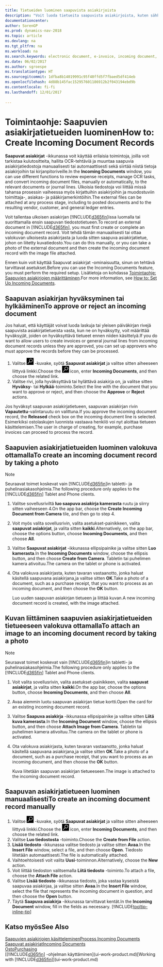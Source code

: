 ```yaml
---
title: Tietueiden luominen saapuvista asiakirjoista
description: "Voit luoda tietueita saapuvista asiakirjoista, kuten sähköisistä laskuista, ja hallita OCR-tehtäviä, sähköistä kaupankäyntiä ja asiakirjojen vaihtopalvelua."
documentationcenter: 
author: SorenGP
ms.prod: dynamics-nav-2018
ms.topic: article
ms.devlang: na
ms.tgt_pltfrm: na
ms.workload: na
ms.search.keywords: electronic document, e-invoice, incoming document, OCR, ecommerce, document exchange, import invoice
ms.date: 06/02/2017
ms.author: sgroespe
ms.translationtype: HT
ms.sourcegitcommit: 1dfba8b14019991c95f40ffd5f7fbaed5df414eb
ms.openlocfilehash: 4d88b145fac152957601186912b2f043194ebd9b
ms.contentlocale: fi-fi
ms.lasthandoff: 12/01/2017

---
```

# <a name="how-to-create-incoming-document-records"></a><span data-ttu-id="d341f-103">Toimintaohje: Saapuvien asiakirjatietueiden luominen</span><span class="sxs-lookup"><span data-stu-id="d341f-103">How to: Create Incoming Document Records</span></span>
<span data-ttu-id="d341f-104">**Saapuvat asiakirjat** -ikkunassa voit käyttää erilaisia toimintoja, joilla voit tarkistaa kulutositteita, hallita OCR-tehtäviä ja muuntaa saapuvia asiakirjatiedostoja manuaalisesti tai automaattisesti sekä siirtää niistä tietoja asiakirjoihin tai kirjanpitoriveille.</span><span class="sxs-lookup"><span data-stu-id="d341f-104">In the **Incoming Documents** window, you can use different functions to review expense receipts, manage OCR tasks, and convert incoming document files, manually or automatically, to the relevant documents or journal lines.</span></span> <span data-ttu-id="d341f-105">Ulkoisia tiedostoja voi liittää missä tahansa prosessin vaiheessa myös kirjattuihin asiakirjoihin ja muodostuviin toimittaja-, asiakas- ja pääkirjamerkintöihin.</span><span class="sxs-lookup"><span data-stu-id="d341f-105">The external files can be attached at any process stage, including to posted documents and to the resulting vendor, customer, and general ledger entries.</span></span>

<span data-ttu-id="d341f-106">Voit tallentaa ulkoisen asiakirjan [!INCLUDE[d365fin](includes/d365fin_md.md)]issa luomalla tai suorittamalla ensin saapuvan tiedostotietueen.</span><span class="sxs-lookup"><span data-stu-id="d341f-106">To record an external document in [!INCLUDE[d365fin](includes/d365fin_md.md)], you must first create or complete an incoming document record.</span></span> <span data-ttu-id="d341f-107">Voit tehdä tämän manuaalisesti tai ottaa valokuvan ulkoisesta asiakirjasta ja luoda sitten saapuva asiakirjatietue, johon on liitetty kuvatiedosto.</span><span class="sxs-lookup"><span data-stu-id="d341f-107">You can do this manually, or you can take a photo of the external document and then create the incoming document record with the image file attached.</span></span>

<span data-ttu-id="d341f-108">Ennen kuin voit käyttää Saapuvat asiakirjat -ominaisuutta, sinun on tehtävä tarvittavat asetukset.</span><span class="sxs-lookup"><span data-stu-id="d341f-108">Before you can use the Incoming Documents feature, you must perform the required setup.</span></span> <span data-ttu-id="d341f-109">Lisätietoja on kohdassa [Toimintaohje: Saapuvien asiakirjojen määrittäminen](across-how-setup-income-documents.md).</span><span class="sxs-lookup"><span data-stu-id="d341f-109">For more information, see [How to: Set Up Incoming Documents](across-how-setup-income-documents.md).</span></span>

## <a name="to-approve-or-reject-an-incoming-document"></a><span data-ttu-id="d341f-110">Saapuvan asiakirjan hyväksyminen tai hylkääminen</span><span class="sxs-lookup"><span data-stu-id="d341f-110">To approve or reject an incoming document</span></span>
<span data-ttu-id="d341f-111">Jos haluat, että käyttäjät voivat luoda laskuja tai yleisen päiväkirjan rivejä saapuvista asiakirjatietueista vasta, kun ne on hyväksytty, voit määrittää hyväksyjät, joiden on hyväksyttävä tietueet ennen niiden käsittelyä.</span><span class="sxs-lookup"><span data-stu-id="d341f-111">If you do want to allow users to create invoices or general journal lines from incoming document records unless they are approved, you can set up approvers who must approve the records before they can be processed.</span></span>

1. <span data-ttu-id="d341f-112">Valitse ![Etsi sivu tai raportti](media/ui-search/search_small.png "Etsi sivu tai raportti -kuvake") -kuvake, syötä **Saapuvat asiakirjat** ja valitse sitten aiheeseen liittyvä linkki.</span><span class="sxs-lookup"><span data-stu-id="d341f-112">Choose the ![Search for Page or Report](media/ui-search/search_small.png "Search for Page or Report icon") icon, enter **Incoming Documents**, and then choose the related link.</span></span>
2. <span data-ttu-id="d341f-113">Valitse rivi, jolla hyväksyttävä tai hylättävä asiakirja on, ja valitse sitten **Hyväksy**- tai **Hylkää**-toiminto.</span><span class="sxs-lookup"><span data-stu-id="d341f-113">Select the line with the document that you want to approve or reject, and then choose the **Approve** or **Reject** actions.</span></span>

<span data-ttu-id="d341f-114">Jos hyväksyt saapuvan asiakirjatietueen, saapuvan asiakirjan rivin **Vapautettu**-valintaruutu on valittuna.</span><span class="sxs-lookup"><span data-stu-id="d341f-114">If you approve the incoming document record, the **Released** check box on the incoming document line is selected.</span></span> <span data-ttu-id="d341f-115">Esimerkiksi ostolaskujen luonnista vastaava henkilö voi nyt aloittaa tietueen käsittelemisen.</span><span class="sxs-lookup"><span data-stu-id="d341f-115">The user in charge of creating, for example, purchase invoices can proceed to process the record.</span></span>

## <a name="to-create-an-incoming-document-record-by-taking-a-photo"></a><span data-ttu-id="d341f-116">Saapuvien asiakirjatietueiden luominen valokuva ottamalla</span><span class="sxs-lookup"><span data-stu-id="d341f-116">To create an incoming document record by taking a photo</span></span>
> [!NOTE]  
>   <span data-ttu-id="d341f-117">Seuraavat toimet koskevat vain [!INCLUDE[d365fin](includes/d365fin_md.md)]in tabletti- ja puhelinasiakasohjelmia.</span><span class="sxs-lookup"><span data-stu-id="d341f-117">The following procedure only applies to the [!INCLUDE[d365fin](includes/d365fin_md.md)] Tablet and Phone clients.</span></span>

1. <span data-ttu-id="d341f-118">Valitse sovellusriviltä **luo saapuva asiakirja kamerasta** ruutu ja siirry sitten vaiheeseen 4.</span><span class="sxs-lookup"><span data-stu-id="d341f-118">On the app bar, choose the **Create Incoming Document from Camera** tile, and then go to step 4.</span></span>
2. <span data-ttu-id="d341f-119">Voit myös valita sovellusrivin, valita asetukset-painikkeen, valita **saapuvat asiakirjat**, ja valita sitten **kaikki**.</span><span class="sxs-lookup"><span data-stu-id="d341f-119">Alternatively, on the app bar, choose the options button, choose **Incoming Documents**, and then choose **All**.</span></span>
3. <span data-ttu-id="d341f-120">Valitse **Saapuvat asiakirjat** -ikkunassa ellipsipainike ja valitse sitten **Luo kamerasta**.</span><span class="sxs-lookup"><span data-stu-id="d341f-120">In the **Incoming Documents** window, choose the ellipsis button, and then choose **Create from Camera**.</span></span> <span data-ttu-id="d341f-121">Tabletin tai puhelimen kamera ativoituu.</span><span class="sxs-lookup"><span data-stu-id="d341f-121">The camera on the tablet or phone is activated.</span></span>
4. <span data-ttu-id="d341f-122">Ota valokuva asiakirjasta, kuten tavaran vastaanotto, jonka haluat käsitellä saapuvana asiakirjana,ja valitse sitten **OK**.</span><span class="sxs-lookup"><span data-stu-id="d341f-122">Take a photo of a document, such as a purchase receipt, that you want to process as an incoming document, and then choose the **OK** button.</span></span>

    <span data-ttu-id="d341f-123">Luo uuden saapuvan asiakirjan tietueen ja liittää kuvan.</span><span class="sxs-lookup"><span data-stu-id="d341f-123">A new incoming document record is created, with the image attached.</span></span>

## <a name="to-attach-an-image-to-an-incoming-document-record-by-taking-a-photo"></a><span data-ttu-id="d341f-124">Kuvan liittäminen saapuvien asiakirjatietueiden tietueeseen valokuva ottamalla</span><span class="sxs-lookup"><span data-stu-id="d341f-124">To attach an image to an incoming document record by taking a photo</span></span>
> [!NOTE]  
>   <span data-ttu-id="d341f-125">Seuraavat toimet koskevat vain [!INCLUDE[d365fin](includes/d365fin_md.md)]in tabletti- ja puhelinasiakasohjelmia.</span><span class="sxs-lookup"><span data-stu-id="d341f-125">The following procedure only applies to the [!INCLUDE[d365fin](includes/d365fin_md.md)] Tablet and Phone clients.</span></span>

1. <span data-ttu-id="d341f-126">Voit valita sovellusrivin, valita asetukset-painikkeen, valita **saapuvat asiakirjat**, ja valita sitten **kaikki**.</span><span class="sxs-lookup"><span data-stu-id="d341f-126">On the app bar, choose the options button, choose **Incoming Documents**, and then choose **All**.</span></span>
2. <span data-ttu-id="d341f-127">Avaa aiemmin luotu saapuvan asiakirjan tietue kortti.</span><span class="sxs-lookup"><span data-stu-id="d341f-127">Open the card for an existing incoming document record.</span></span>
3. <span data-ttu-id="d341f-128">Valitse **Saapuva asiakirja** -ikkunassa ellipsipainike ja valitse sitten **Liitä kuva kamerasta**.</span><span class="sxs-lookup"><span data-stu-id="d341f-128">In the **Incoming Document** window, choose the ellipsis button, and then choose **Attach Image from Camera**.</span></span> <span data-ttu-id="d341f-129">Tabletin tai puhelimen kamera ativoituu.</span><span class="sxs-lookup"><span data-stu-id="d341f-129">The camera on the tablet or phone is activated.</span></span>
4. <span data-ttu-id="d341f-130">Ota valokuva asiakirjasta, kuten tavaran vastaanotto, jonka haluat käsitellä saapuvana asiakirjana,ja valitse sitten **OK**.</span><span class="sxs-lookup"><span data-stu-id="d341f-130">Take a photo of a document, such as a purchase receipt, that you want to process as an incoming document, and then choose the **OK** button.</span></span>

    <span data-ttu-id="d341f-131">Kuva liitetään saapuvan asiakirjan tietueeseen.</span><span class="sxs-lookup"><span data-stu-id="d341f-131">The image is attached to the incoming document record.</span></span>

## <a name="to-create-an-incoming-document-record-manually"></a><span data-ttu-id="d341f-132">Saapuvan asiakirjatietueen luominen manuaalisesti</span><span class="sxs-lookup"><span data-stu-id="d341f-132">To create an incoming document record manually</span></span>
1. <span data-ttu-id="d341f-133">Valitse ![Etsi sivu tai raportti](media/ui-search/search_small.png "Etsi sivu tai raportti -kuvake") -kuvake, syötä **Saapuvat asiakirjat** ja valitse sitten aiheeseen liittyvä linkki.</span><span class="sxs-lookup"><span data-stu-id="d341f-133">Choose the ![Search for Page or Report](media/ui-search/search_small.png "Search for Page or Report icon") icon, enter **Incoming Documents**, and then choose the related link.</span></span>
2. <span data-ttu-id="d341f-134">Valitse **Luo tiedostosta** -toiminto.</span><span class="sxs-lookup"><span data-stu-id="d341f-134">Choose the **Create from File** action.</span></span>  
3. <span data-ttu-id="d341f-135">**Lisää tiedosto** -ikkunassa valitse tiedosto ja valitse sitten **Avaa**.</span><span class="sxs-lookup"><span data-stu-id="d341f-135">In the **Insert File** window, select a file, and then choose **Open**.</span></span> <span data-ttu-id="d341f-136">Tiedosto liitetään automaattisesti.</span><span class="sxs-lookup"><span data-stu-id="d341f-136">The file is automatically attached.</span></span>
4. <span data-ttu-id="d341f-137">Vaihtoehtoisesti voit valita **Uusi**-toiminnon.</span><span class="sxs-lookup"><span data-stu-id="d341f-137">Alternatively, choose the **New** action.</span></span>
5. <span data-ttu-id="d341f-138">Voit liittää tiedoston valitsemalla **Liitä tiedosto** -toiminto.</span><span class="sxs-lookup"><span data-stu-id="d341f-138">To attach a file, choose the **Attach File** action.</span></span>
6. <span data-ttu-id="d341f-139">Valitse **Lisää tiedosto** -ikkunassa tiedosto, joka vastaa kyseistä saapuvaa asiakirjaa, ja valitse sitten **Avaa**.</span><span class="sxs-lookup"><span data-stu-id="d341f-139">In the **Insert File** window, select the file that represents the incoming document in question, and then choose the **Open** button.</span></span>
7. <span data-ttu-id="d341f-140">Täytä **Saapuva asiakirja** -ikkunassa tarvittavat kentät.</span><span class="sxs-lookup"><span data-stu-id="d341f-140">In the **Incoming Document** window, fill in the fields as necessary.</span></span> [!INCLUDE[tooltip-inline-tip](includes/tooltip-inline-tip_md.md)]

## <a name="see-also"></a><span data-ttu-id="d341f-141">Katso myös</span><span class="sxs-lookup"><span data-stu-id="d341f-141">See Also</span></span>
[<span data-ttu-id="d341f-142">Saapuvien asiakirjojen käsitteleminen</span><span class="sxs-lookup"><span data-stu-id="d341f-142">Process Incoming Documents</span></span>](across-process-income-documents.md)  
[<span data-ttu-id="d341f-143">Saapuvat asiakirjat</span><span class="sxs-lookup"><span data-stu-id="d341f-143">Incoming Documents</span></span>](across-income-documents.md)  
[<span data-ttu-id="d341f-144">Osto</span><span class="sxs-lookup"><span data-stu-id="d341f-144">Purchasing</span></span>](purchasing-manage-purchasing.md)  
<span data-ttu-id="d341f-145">[[!INCLUDE[d365fin](includes/d365fin_md.md)] -ohjelman käyttäminen](ui-work-product.md)</span><span class="sxs-lookup"><span data-stu-id="d341f-145">[Working with [!INCLUDE[d365fin](includes/d365fin_md.md)]](ui-work-product.md)</span></span>

